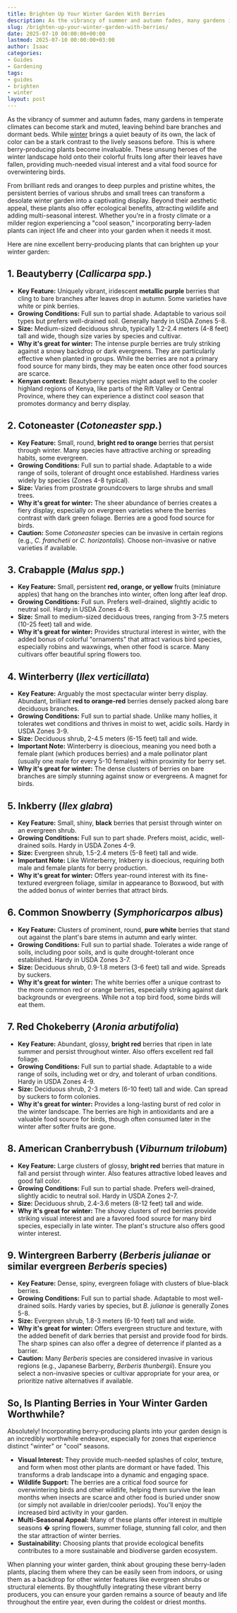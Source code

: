 ```yaml
---
title: Brighten Up Your Winter Garden With Berries
description: As the vibrancy of summer and autumn fades, many gardens in temperate climates can become stark and muted, leaving behind bare branches and dormant beds.
slug: /brighten-up-your-winter-garden-with-berries/
date: 2025-07-10 00:00:00+00:00
lastmod: 2025-07-10 00:00:00+03:00
author: Isaac
categories:
- Guides
- Gardening
tags:
- guides
- brighten
- winter
layout: post
---
```

As the vibrancy of summer and autumn fades, many gardens in temperate climates can become stark and muted, leaving behind bare branches and dormant beds. While [winter](https://pestpolicy.com/10-winter-landscaping-ideas-to-spruce-up-your-outdoor-space/) brings a quiet beauty of its own, the lack of color can be a stark contrast to the lively seasons before. This is where berry-producing plants become invaluable. These unsung heroes of the winter landscape hold onto their colorful fruits long after their leaves have fallen, providing much-needed visual interest and a vital food source for overwintering birds.

From brilliant reds and oranges to deep purples and pristine whites, the persistent berries of various shrubs and small trees can transform a desolate winter garden into a captivating display. Beyond their aesthetic appeal, these plants also offer ecological benefits, attracting wildlife and adding multi-seasonal interest. Whether you're in a frosty climate or a milder region experiencing a "cool season," incorporating berry-laden plants can inject life and cheer into your garden when it needs it most.

Here are nine excellent berry-producing plants that can brighten up your winter garden:

## 1. Beautyberry (*Callicarpa spp.*)

* **Key Feature:** Uniquely vibrant, iridescent **metallic purple** berries that cling to bare branches after leaves drop in autumn. Some varieties have white or pink berries.
* **Growing Conditions:** Full sun to partial shade. Adaptable to various soil types but prefers well-drained soil. Generally hardy in USDA Zones 5-8.
* **Size:** Medium-sized deciduous shrub, typically 1.2-2.4 meters (4-8 feet) tall and wide, though size varies by species and cultivar.
* **Why it's great for winter:** The intense purple berries are truly striking against a snowy backdrop or dark evergreens. They are particularly effective when planted in groups. While the berries are not a primary food source for many birds, they may be eaten once other food sources are scarce.
* **Kenyan context:** Beautyberry species might adapt well to the cooler highland regions of Kenya, like parts of the Rift Valley or Central Province, where they can experience a distinct cool season that promotes dormancy and berry display.

## 2. Cotoneaster (*Cotoneaster spp.*)

* **Key Feature:** Small, round, **bright red to orange** berries that persist through winter. Many species have attractive arching or spreading habits, some evergreen.
* **Growing Conditions:** Full sun to partial shade. Adaptable to a wide range of soils, tolerant of drought once established. Hardiness varies widely by species (Zones 4-8 typical).
* **Size:** Varies from prostrate groundcovers to large shrubs and small trees.
* **Why it's great for winter:** The sheer abundance of berries creates a fiery display, especially on evergreen varieties where the berries contrast with dark green foliage. Berries are a good food source for birds.
* **Caution:** Some *Cotoneaster* species can be invasive in certain regions (e.g., *C. franchetii* or *C. horizontalis*). Choose non-invasive or native varieties if available.

## 3. Crabapple (*Malus spp.*)

* **Key Feature:** Small, persistent **red, orange, or yellow** fruits (miniature apples) that hang on the branches into winter, often long after leaf drop.
* **Growing Conditions:** Full sun. Prefers well-drained, slightly acidic to neutral soil. Hardy in USDA Zones 4-8.
* **Size:** Small to medium-sized deciduous trees, ranging from 3-7.5 meters (10-25 feet) tall and wide.
* **Why it's great for winter:** Provides structural interest in winter, with the added bonus of colorful "ornaments" that attract various bird species, especially robins and waxwings, when other food is scarce. Many cultivars offer beautiful spring flowers too.

## 4. Winterberry (*Ilex verticillata*)

* **Key Feature:** Arguably the most spectacular winter berry display. Abundant, brilliant **red to orange-red** berries densely packed along bare deciduous branches.
* **Growing Conditions:** Full sun to partial shade. Unlike many hollies, it tolerates wet conditions and thrives in moist to wet, acidic soils. Hardy in USDA Zones 3-9.
* **Size:** Deciduous shrub, 2-4.5 meters (6-15 feet) tall and wide.
* **Important Note:** Winterberry is dioecious, meaning you need both a female plant (which produces berries) and a male pollinator plant (usually one male for every 5-10 females) within proximity for berry set.
* **Why it's great for winter:** The dense clusters of berries on bare branches are simply stunning against snow or evergreens. A magnet for birds.

## 5. Inkberry (*Ilex glabra*)

* **Key Feature:** Small, shiny, **black** berries that persist through winter on an evergreen shrub.
* **Growing Conditions:** Full sun to part shade. Prefers moist, acidic, well-drained soils. Hardy in USDA Zones 4-9.
* **Size:** Evergreen shrub, 1.5-2.4 meters (5-8 feet) tall and wide.
* **Important Note:** Like Winterberry, Inkberry is dioecious, requiring both male and female plants for berry production.
* **Why it's great for winter:** Offers year-round interest with its fine-textured evergreen foliage, similar in appearance to Boxwood, but with the added bonus of winter berries that attract birds.

## 6. Common Snowberry (*Symphoricarpos albus*)

* **Key Feature:** Clusters of prominent, round, **pure white** berries that stand out against the plant's bare stems in autumn and early winter.
* **Growing Conditions:** Full sun to partial shade. Tolerates a wide range of soils, including poor soils, and is quite drought-tolerant once established. Hardy in USDA Zones 3-7.
* **Size:** Deciduous shrub, 0.9-1.8 meters (3-6 feet) tall and wide. Spreads by suckers.
* **Why it's great for winter:** The white berries offer a unique contrast to the more common red or orange berries, especially striking against dark backgrounds or evergreens. While not a top bird food, some birds will eat them.

## 7. Red Chokeberry (*Aronia arbutifolia*)

* **Key Feature:** Abundant, glossy, **bright red** berries that ripen in late summer and persist throughout winter. Also offers excellent red fall foliage.
* **Growing Conditions:** Full sun to partial shade. Adaptable to a wide range of soils, including wet or dry, and tolerant of urban conditions. Hardy in USDA Zones 4-9.
* **Size:** Deciduous shrub, 2-3 meters (6-10 feet) tall and wide. Can spread by suckers to form colonies.
* **Why it's great for winter:** Provides a long-lasting burst of red color in the winter landscape. The berries are high in antioxidants and are a valuable food source for birds, though often consumed later in the winter after softer fruits are gone.

## 8. American Cranberrybush (*Viburnum trilobum*)

* **Key Feature:** Large clusters of glossy, **bright red** berries that mature in fall and persist through winter. Also features attractive lobed leaves and good fall color.
* **Growing Conditions:** Full sun to partial shade. Prefers well-drained, slightly acidic to neutral soil. Hardy in USDA Zones 2-7.
* **Size:** Deciduous shrub, 2.4-3.6 meters (8-12 feet) tall and wide.
* **Why it's great for winter:** The showy clusters of red berries provide striking visual interest and are a favored food source for many bird species, especially in late winter. The plant's structure also offers good winter interest.

## 9. Wintergreen Barberry (*Berberis julianae* or similar evergreen *Berberis* species)

* **Key Feature:** Dense, spiny, evergreen foliage with clusters of blue-black berries.
* **Growing Conditions:** Full sun to partial shade. Adaptable to most well-drained soils. Hardy varies by species, but *B. julianae* is generally Zones 5-8.
* **Size:** Evergreen shrub, 1.8-3 meters (6-10 feet) tall and wide.
* **Why it's great for winter:** Offers evergreen structure and texture, with the added benefit of dark berries that persist and provide food for birds. The sharp spines can also offer a degree of deterrence if planted as a barrier.
* **Caution:** Many *Berberis* species are considered invasive in various regions (e.g., Japanese Barberry, *Berberis thunbergii*). Ensure you select a non-invasive species or cultivar appropriate for your area, or prioritize native alternatives if available.

## So, Is Planting Berries in Your Winter Garden Worthwhile?

Absolutely! Incorporating berry-producing plants into your garden design is an incredibly worthwhile endeavor, especially for zones that experience distinct "winter" or "cool" seasons.

* **Visual Interest:** They provide much-needed splashes of color, texture, and form when most other plants are dormant or have faded. This transforms a drab landscape into a dynamic and engaging space.
* **Wildlife Support:** The berries are a critical food source for overwintering birds and other wildlife, helping them survive the lean months when insects are scarce and other food is buried under snow (or simply not available in drier/cooler periods). You'll enjoy the increased bird activity in your garden.
* **Multi-Seasonal Appeal:** Many of these plants offer interest in multiple seasons � spring flowers, summer foliage, stunning fall color, and then the star attraction of winter berries.
* **Sustainability:** Choosing plants that provide ecological benefits contributes to a more sustainable and biodiverse garden ecosystem.

When planning your winter garden, think about grouping these berry-laden plants, placing them where they can be easily seen from indoors, or using them as a backdrop for other winter features like evergreen shrubs or structural elements. By thoughtfully integrating these vibrant berry producers, you can ensure your garden remains a source of beauty and life throughout the entire year, even during the coldest or driest months.